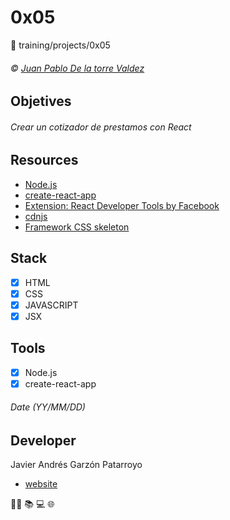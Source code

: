 # 0x05
:open_file_folder: training/projects/0x05

###### :copyright: [Juan Pablo De la torre Valdez](https://www.udemy.com/course/javascript-moderno-guia-definitiva-construye-10-proyectos/learn/lecture/16877582#overview)

## Objetives
###### Crear un cotizador de prestamos con React

## Resources
* [Node.js](https://nodejs.org/en/)
* [create-react-app](https://github.com/facebook/create-react-app)
* [Extension: React Developer Tools by Facebook](https://chrome.google.com/webstore/detail/react-developer-tools/fmkadmapgofadopljbjfkapdkoienihi?hl=en-US)
* [cdnjs](https://cdnjs.com/)
* [Framework CSS skeleton](https://cdnjs.cloudflare.com/ajax/libs/skeleton/2.0.4/skeleton.min.css)

## Stack
* [x] HTML
* [X] CSS
* [X] JAVASCRIPT
* [x] JSX

## Tools
* [x] Node.js
* [x] create-react-app

###### Date (YY/MM/DD)

## Developer
Javier Andrés Garzón Patarroyo
- [website](https://tecnoayuda.co/)

:man_technologist: :books: :computer: :globe_with_meridians:
